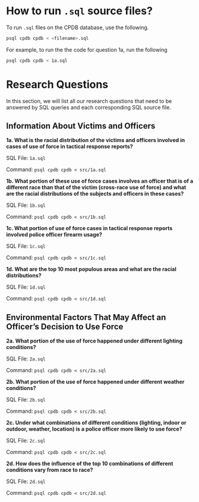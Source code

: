 # How to run `.sql` source files?

To run `.sql` files on the CPDB database, use the following.

```bash
psql cpdb cpdb < <filename>.sql
```

For example, to run the the code for question 1a, run the following

```bash
psql cpdb cpdb < 1a.sql
```

# Research Questions

In this section, we will list all our research questions that need to be answered by SQL queries and each corresponding SQL source file.

## Information About Victims and Officers

**1a. What is the racial distribution of the victims and officers involved in cases of use of force in tactical response reports?**

SQL File: `1a.sql`

Command: `psql cpdb cpdb < src/1a.sql`


**1b. What portion of these use of force cases involves an officer that is of a different race than that of the victim (cross-race use of force) and what are the racial distributions of the subjects and officers in these cases?**

SQL File: `1b.sql`

Command: `psql cpdb cpdb < src/1b.sql`


**1c. What portion of use of force cases in tactical response reports involved police officer firearm usage?**

SQL File: `1c.sql`

Command: `psql cpdb cpdb < src/1c.sql`


**1d. What are the top 10 most populous areas and what are the racial distributions?**

SQL File: `1d.sql`

Command: `psql cpdb cpdb < src/1d.sql`


## Environmental Factors That May Affect an Officer’s Decision to Use Force

**2a. What portion of the use of force happened under different lighting conditions?**

SQL File: `2a.sql`

Command: `psql cpdb cpdb < src/2a.sql`


**2b. What portion of the use of force happened under different weather conditions?**

SQL File: `2b.sql`

Command: `psql cpdb cpdb < src/2b.sql`


**2c. Under what combinations of different conditions (lighting, indoor or outdoor, weather, location) is a police officer more likely to use force?**

SQL File: `2c.sql`

Command: `psql cpdb cpdb < src/2c.sql`


**2d. How does the influence of the top 10 combinations of different conditions vary from race to race?**

SQL File: `2d.sql`

Command: `psql cpdb cpdb < src/2d.sql`
